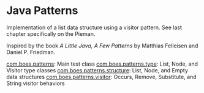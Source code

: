 Java Patterns
=============

Implementation of a list data structure using a visitor pattern.  See last chapter specifically on the Pieman.

Inspired by the book <i>A Little Java, A Few Patterns</i> by Matthias Felleisen and Daniel P. Friedman.

[com.boes.patterns](): Main test class
[com.boes.patterns.type](): List, Node, and Visitor type classes
[com.boes.patterns.structure](): List, Node, and Empty data structures
[com.boes.patterns.visitor](): Occurs, Remove, Substitute, and String visitor behaviors

